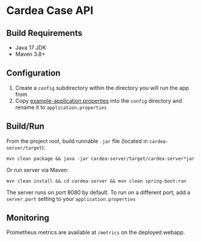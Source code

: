 # Cardea Case API

## Build Requirements

* Java 17 JDK
* Maven 3.8+

## Configuration

1. Create a `config` subdirectory within the directory you will run the app from
2. Copy [example-application.properties](example-application.properties) into the `config`
   directory and rename it to `application.properties`

## Build/Run

From the project root, build runnable `.jar` file (located in `cardea-server/target`): 

`mvn clean package && java -jar cardea-server/target/cardea-server*jar`

Or run server via Maven:

`mvn clean install && cd cardea-server && mvn clean spring-boot:run`

The server runs on port 8080 by default. To run on a different port, add a `server.port` setting
to your `application.properties`

## Monitoring

Prometheus metrics are available at `/metrics` on the deployed webapp.
